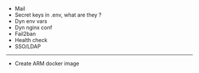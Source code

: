 -   Mail
-   Secret keys in .env, what are they ?
-   Dyn env vars
-   Dyn nginx conf
-   Fail2ban
-   Health check
-   SSO/LDAP

---

-   Create ARM docker image
